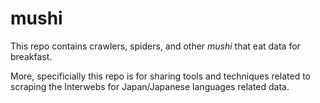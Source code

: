 # mushi

This repo contains crawlers, spiders, and other *mushi* that eat data for breakfast.

More, specificially this repo is for sharing tools and techniques related to scraping the Interwebs for Japan/Japanese languages related data.
